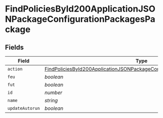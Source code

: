 # FindPoliciesById200ApplicationJSONPackageConfigurationPackagesPackage


## Fields

| Field                                                                                                                                                                                 | Type                                                                                                                                                                                  | Required                                                                                                                                                                              | Description                                                                                                                                                                           | Example                                                                                                                                                                               |
| ------------------------------------------------------------------------------------------------------------------------------------------------------------------------------------- | ------------------------------------------------------------------------------------------------------------------------------------------------------------------------------------- | ------------------------------------------------------------------------------------------------------------------------------------------------------------------------------------- | ------------------------------------------------------------------------------------------------------------------------------------------------------------------------------------- | ------------------------------------------------------------------------------------------------------------------------------------------------------------------------------------- |
| `action`                                                                                                                                                                              | [FindPoliciesById200ApplicationJSONPackageConfigurationPackagesPackageAction](../../models/operations/findpoliciesbyid200applicationjsonpackageconfigurationpackagespackageaction.md) | :heavy_minus_sign:                                                                                                                                                                    | N/A                                                                                                                                                                                   |                                                                                                                                                                                       |
| `feu`                                                                                                                                                                                 | *boolean*                                                                                                                                                                             | :heavy_minus_sign:                                                                                                                                                                    | N/A                                                                                                                                                                                   |                                                                                                                                                                                       |
| `fut`                                                                                                                                                                                 | *boolean*                                                                                                                                                                             | :heavy_minus_sign:                                                                                                                                                                    | N/A                                                                                                                                                                                   |                                                                                                                                                                                       |
| `id`                                                                                                                                                                                  | *number*                                                                                                                                                                              | :heavy_minus_sign:                                                                                                                                                                    | N/A                                                                                                                                                                                   | 1                                                                                                                                                                                     |
| `name`                                                                                                                                                                                | *string*                                                                                                                                                                              | :heavy_minus_sign:                                                                                                                                                                    | N/A                                                                                                                                                                                   | Firefox.dmg                                                                                                                                                                           |
| `updateAutorun`                                                                                                                                                                       | *boolean*                                                                                                                                                                             | :heavy_minus_sign:                                                                                                                                                                    | N/A                                                                                                                                                                                   |                                                                                                                                                                                       |